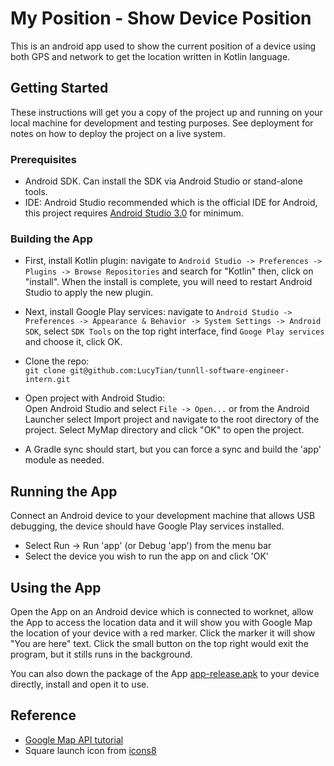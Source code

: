 
# My Position - Show Device Position
This is an android app used to show the current position of a device using both GPS and network to get the location written in Kotlin language.

## Getting Started
These instructions will get you a copy of the project up and running on your local machine for development and testing purposes. See deployment for notes on how to deploy the project on a live system.

### Prerequisites
* Android SDK. Can install the SDK via Android Studio or stand-alone tools. 
* IDE: Android Studio recommended which is the official IDE for Android, this project requires [Android Studio 3.0](https://developer.android.com/studio/preview/index.html) for minimum.

### Building the App
* First, install Kotlin plugin: navigate to `Android Studio -> Preferences -> Plugins -> Browse Repositories` and search for "Kotlin" then, click on "install". When the install is complete, you will need to restart Android Studio to apply the new plugin.

* Next, install Google Play services: navigate to `Android Studio -> Preferences -> Appearance & Behavior -> System Settings -> Android SDK`, select `SDK Tools` on the top right interface, find `Googe Play services` and choose it, click OK.

* Clone the repo:<br>
`git clone git@github.com:LucyTian/tunnll-software-engineer-intern.git`

* Open project with Android Studio:<br>
Open Android Studio and select `File -> Open...` or from the Android Launcher select Import project and navigate to the root directory of the project. Select MyMap directory and click "OK" to open the project.

* A Gradle sync should start, but you can force a sync and build the 'app' module as needed.

## Running the App
Connect an Android device to your development machine that allows USB debugging, the device should have Google Play services installed. 
* Select Run -> Run 'app' (or Debug 'app') from the menu bar
* Select the device you wish to run the app on and click 'OK'

## Using the App
Open the App on an Android device which is connected to worknet, allow the App to access the location data and it will show you with Google Map the location of your device with a red marker. Click the marker it will show "You are here" text. 
Click the small button on the top right would exit the program, but it stills runs in the background.

You can also down the package of the App [app-release.apk](https://github.com/LucyTian/tunnll-software-engineer-intern/tree/master/MyMap/app/release) to your device directly, install and open it to use.

## Reference
* [Google Map API tutorial](https://developers.google.com/maps/documentation/android-api/current-place-tutorial) 
* Square launch icon from [icons8](https://icons8.com/icon/342/map)
